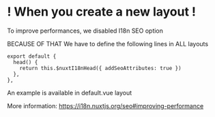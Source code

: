# ! When you create a new layout !

To improve performances, we disabled I18n SEO option

BECAUSE OF THAT We have to define the following lines in ALL layouts

```
export default {
  head() {
    return this.$nuxtI18nHead({ addSeoAttributes: true })
  },
},
```

An example is available in default.vue layout

More information: https://i18n.nuxtjs.org/seo#improving-performance
